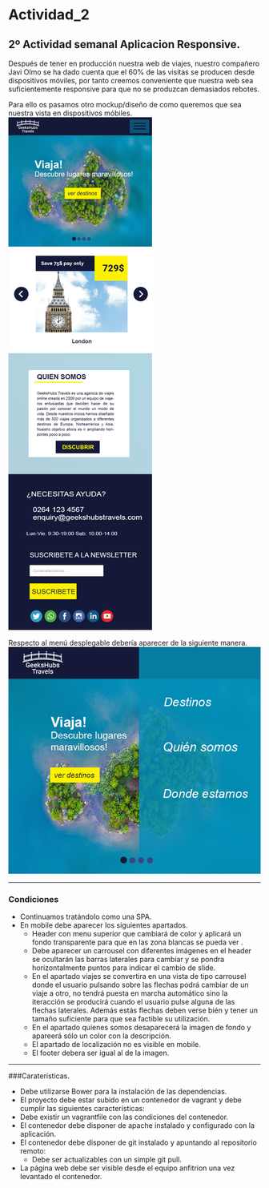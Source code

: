 # Actividad_2
## 2º Actividad semanal Aplicacion Responsive.

Después de tener en producción nuestra web de viajes, nuestro compañero Javi Olmo se ha dado cuenta que el 60% de las visitas se producen desde dispositivos móviles, por tanto creemos conveniente que nuestra web sea suficientemente responsive para que no se produzcan demasiados rebotes.

Para ello os pasamos otro mockup/diseño de como queremos que sea nuestra vista en dispositivos móbiles.
![alt text](https://github.com/GeeksHubsAcademy/Actividad_2/blob/master/Agencia%20de%20viajes%20Bootcamp.jpg)

Respecto al menú desplegable debería aparecer de la siguiente manera.
![alt text](https://github.com/GeeksHubsAcademy/Actividad_2/blob/master/Agencia%20de%20viajes%20Bootcamp%20-%20menu%20desplegable.jpg)

---

### Condiciones

* Continuamos tratándolo como una SPA.
* En mobile debe aparecer los siguientes apartados.
  * Header con menu superior que cambiará de color y aplicará un fondo transparente para que en las zona blancas se pueda ver .
  * Debe aparecer un carrousel con diferentes imágenes en el header se ocultarán las barras laterales para cambiar y se pondra horizontalmente puntos para indicar el cambio de slide.
  * En el apartado viajes se convertira en una vista de tipo carrousel donde el usuario pulsando sobre las flechas podrá cambiar de un viaje a otro, no tendrá puesta en marcha automático sino la iteracción se producirá cuando el usuario pulse alguna de las flechas laterales. Además estás flechas deben verse bién y tener un tamaño suficiente para que sea factible su utilización.
  * En el apartado quienes somos desaparecerá la imagen de fondo y apareerá sólo un color con la descripción.
  * El apartado de localización no es visible en mobile.
  * El footer debera ser igual al de la imagen.

---

###Caraterísticas.
* Debe utilizarse Bower para la instalación de las dependencias.
* El proyecto debe estar subido en un contenedor de vagrant y debe cumplir las siguientes características:
 * Debe existir un vagrantfile con las condiciones del contenedor.
 * El contenedor debe disponer de apache instalado y configurado con la aplicación.
 * El contenedor debe disponer de git instalado y apuntando al repositorio remoto:
   * Debe ser actualizables con un simple git pull.
 * La página web debe ser visible desde el equipo anfitrion una vez levantado el contenedor.
